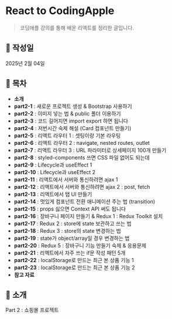 # React to CodingApple

> 코딩애플 강의를 통해 배운 리액트를 정리한 글입니다.

## 📅 작성일

2025년 2월 04일

## 📌 목차

- **소개**
- **part2-1** : 새로운 프로젝트 생성 & Bootstrap 사용하기
- **part2-2** : 이미지 넣는 법 & public 폴더 이용하기
- **part2-3** : 코드 길어지면 import export 하면 됩니다
- **part2-4** : 저번시간 숙제 해설 (Card 컴포넌트 만들기)
- **part2-5** : 리액트 라우터 1 : 셋팅이랑 기본 라우팅
- **part2-6** : 리액트 라우터 2 : navigate, nested routes, outlet
- **part2-7** : 리액트 라우터 3 : URL 파라미터로 상세페이지 100개 만들기
- **part2-8** : styled-components 쓰면 CSS 파일 없어도 되는데
- **part2-9** : Lifecycle과 useEffect 1
- **part2-10** : Lifecycle과 useEffect 2
- **part2-11** : 리액트에서 서버와 통신하려면 ajax 1
- **part2-12** : 리액트에서 서버와 통신하려면 ajax 2 : post, fetch
- **part2-13** : 리액트에서 탭 UI 만들기
- **part2-14** : 멋있게 컴포넌트 전환 애니메이션 주는 법 (transition)
- **part2-15** : props 싫으면 Context API 써도 됩니다
- **part2-16** : 장바구니 페이지 만들기 & Redux 1 : Redux Toolkit 설치
- **part2-17** : Redux 2 : store에 state 보관하고 쓰는 법
- **part2-18** : Redux 3 : store의 state 변경하는 법
- **part2-19** : state가 object/array일 경우 변경하는 법
- **part2-20** : Redux 5 : 장바구니 기능 만들기 숙제 & 응용문제
- **part2-21** : 리액트에서 자주 쓰는 if문 작성 패턴 5개
- **part2-22** : localStorage로 만드는 최근 본 상품 기능 1
- **part2-23** : localStorage로 만드는 최근 본 상품 기능 2
- **참고 자료**

## 📝 소개

Part 2 : 쇼핑몰 프로젝트
